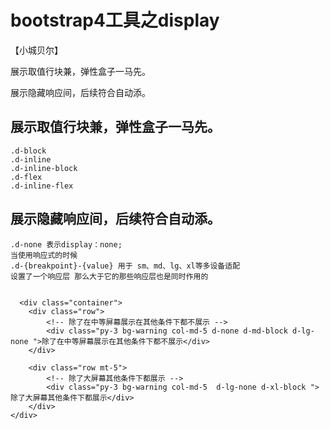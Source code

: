 # bootstrap4工具之display
【小城贝尔】

展示取值行块兼，弹性盒子一马先。

展示隐藏响应间，后续符合自动添。

## 展示取值行块兼，弹性盒子一马先。
    .d-block
    .d-inline
    .d-inline-block
    .d-flex
    .d-inline-flex
## 展示隐藏响应间，后续符合自动添。
    .d-none 表示display：none;
    当使用响应式的时候
    .d-{breakpoint}-{value} 用于 sm、md、lg、xl等多设备适配
    设置了一个响应层 那么大于它的那些响应层也是同时作用的


      <div class="container">
        <div class="row">
            <!-- 除了在中等屏幕展示在其他条件下都不展示 -->
            <div class="py-3 bg-warning col-md-5 d-none d-md-block d-lg-none ">除了在中等屏幕展示在其他条件下都不展示</div>
        </div>

        <div class="row mt-5">
            <!-- 除了大屏幕其他条件下都展示 -->
            <div class="py-3 bg-warning col-md-5  d-lg-none d-xl-block ">除了大屏幕其他条件下都展示</div>
        </div>
    </div>